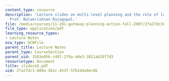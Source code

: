 ```yaml
---
content_type: resource
description: 'Lecture slides on multi-level planning and the role of law. Guest lecturer:
  Prof. Balakrishnan Rajagopal.'
file: /media/courses/11-201-gateway-planning-action-fall-2007/2fa27dc3889a2b1c453f5fb1dda9ec6b_slides16.pdf
file_type: application/pdf
learning_resource_types:
- Lecture Notes
ocw_type: OCWFile
parent_title: Lecture Notes
parent_type: CourseSection
parent_uid: 1583e95b-c487-2f9a-a0e3-3811ab29f7d3
resourcetype: Document
title: slides16.pdf
uid: 2fa27dc3-889a-2b1c-453f-5fb1dda9ec6b
---
```

